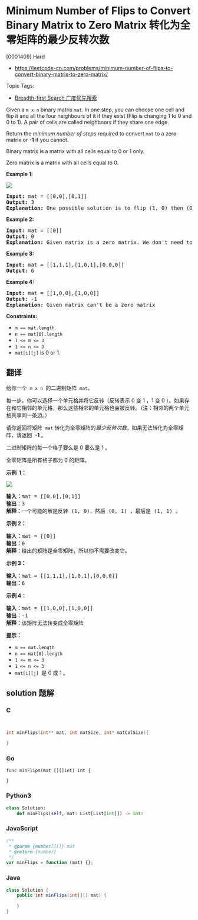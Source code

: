 # Minimum Number of Flips to Convert Binary Matrix to Zero Matrix 转化为全零矩阵的最少反转次数

[0001409] Hard

- https://leetcode-cn.com/problems/minimum-number-of-flips-to-convert-binary-matrix-to-zero-matrix/

Topic Tags:

- [Breadth-first Search 广度优先搜索](https://leetcode-cn.com/tag/breadth-first-search/)

Given a `m x n` binary matrix `mat`. In one step, you can choose one cell and flip it and all the four neighbours of it if they exist (Flip is changing 1 to 0 and 0 to 1). A pair of cells are called neighboors if they share one edge.

Return the _minimum number of steps_ required to convert `mat` to a zero matrix or **\-1** if you cannot.

Binary matrix is a matrix with all cells equal to 0 or 1 only.

Zero matrix is a matrix with all cells equal to 0.

**Example 1:**

![](https://assets.leetcode.com/uploads/2019/11/28/matrix.png)

<pre><strong>Input:</strong> mat = [[0,0],[0,1]]
<strong>Output:</strong> 3
<strong>Explanation:</strong> One possible solution is to flip (1, 0) then (0, 1) and finally (1, 1) as shown.
</pre>

**Example 2:**

<pre><strong>Input:</strong> mat = [[0]]
<strong>Output:</strong> 0
<strong>Explanation:</strong> Given matrix is a zero matrix. We don't need to change it.
</pre>

**Example 3:**

<pre><strong>Input:</strong> mat = [[1,1,1],[1,0,1],[0,0,0]]
<strong>Output:</strong> 6
</pre>

**Example 4:**

<pre><strong>Input:</strong> mat = [[1,0,0],[1,0,0]]
<strong>Output:</strong> -1
<strong>Explanation:</strong> Given matrix can't be a zero matrix
</pre>

**Constraints:**

- `m == mat.length`
- `n == mat[0].length`
- `1 <= m <= 3`
- `1 <= n <= 3`
- `mat[i][j]` is 0 or 1.

## 翻译

给你一个  `m x n`  的二进制矩阵  `mat`。

每一步，你可以选择一个单元格并将它反转（反转表示 0 变 1 ，1 变 0 ）。如果存在和它相邻的单元格，那么这些相邻的单元格也会被反转。（注：相邻的两个单元格共享同一条边。）

请你返回将矩阵  `mat` 转化为全零矩阵的*最少反转次数*，如果无法转化为全零矩阵，请返回  **\-1** 。

二进制矩阵的每一个格子要么是 0 要么是 1 。

全零矩阵是所有格子都为 0 的矩阵。

**示例  1：**

![](https://assets.leetcode-cn.com/aliyun-lc-upload/uploads/2019/12/13/matrix.png)

<pre><strong>输入：</strong>mat = [[0,0],[0,1]]
<strong>输出：</strong>3
<strong>解释：</strong>一个可能的解是反转 (1, 0)，然后 (0, 1) ，最后是 (1, 1) 。
</pre>

**示例 2：**

<pre><strong>输入：</strong>mat = [[0]]
<strong>输出：</strong>0
<strong>解释：</strong>给出的矩阵是全零矩阵，所以你不需要改变它。
</pre>

**示例 3：**

<pre><strong>输入：</strong>mat = [[1,1,1],[1,0,1],[0,0,0]]
<strong>输出：</strong>6
</pre>

**示例 4：**

<pre><strong>输入：</strong>mat = [[1,0,0],[1,0,0]]
<strong>输出：</strong>-1
<strong>解释：</strong>该矩阵无法转变成全零矩阵
</pre>

**提示：**

- `m == mat.length`
- `n == mat[0].length`
- `1 <= m <= 3`
- `1 <= n <= 3`
- `mat[i][j]`  是 0 或 1 。

## solution 题解

### C

```c


int minFlips(int** mat, int matSize, int* matColSize){

}


```

### Go

```golang
func minFlips(mat [][]int) int {

}
```

### Python3

```python
class Solution:
    def minFlips(self, mat: List[List[int]]) -> int:

```

### JavaScript

```javascript
/**
 * @param {number[][]} mat
 * @return {number}
 */
var minFlips = function (mat) {};
```

### Java

```java
class Solution {
    public int minFlips(int[][] mat) {

    }
}
```
